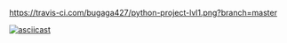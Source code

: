 https://travis-ci.com/bugaga427/python-project-lvl1.png?branch=master

[![asciicast](https://asciinema.org/a/313170.png)](https://asciinema.org/a/313170)
